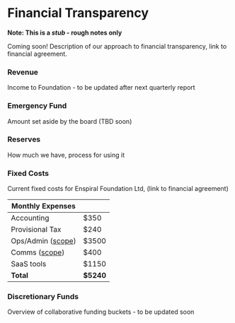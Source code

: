 # Financial Transparency

**Note: This is a *stub* - rough notes only**

Coming soon!
Description of our approach to financial transparency, link to financial agreement.

### Revenue
Income to Foundation - to be updated after next quarterly report

### Emergency Fund
Amount set aside by the board (TBD soon)

### Reserves

How much we have, process for using it

### Fixed Costs

Current fixed costs for Enspiral Foundation Ltd, (link to financial agreement)

|  Monthly Expenses |   |
|---|---|
|  Accounting | $350  |
|  Provisional Tax |  $240 |
| Ops/Admin ([scope](https://enspiral.gitbooks.io/enspiral-handbook/content/ops-scope.html))  |  $3500 |
| Comms ([scope](https://enspiral.gitbooks.io/enspiral-handbook/content/comms-role.html)) |   $400 |
| SaaS tools  |  $1150 |
|  **Total** | **$5240**  |

### Discretionary Funds

Overview of collaborative funding buckets - to be updated soon